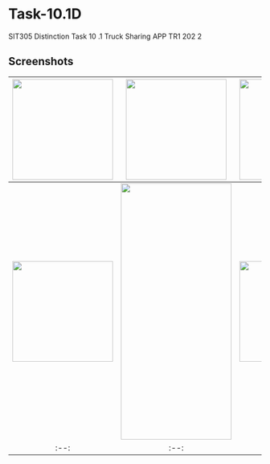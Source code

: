 # Task-10.1D
SIT305 Distinction Task 10 .1 Truck Sharing APP TR1 202 2

## Screenshots
|<img src="https://user-images.githubusercontent.com/101464524/171909401-43b14141-3752-4919-b228-faf4115e24e3.png" width=200/>|<img src="https://user-images.githubusercontent.com/101464524/171909370-cef10408-0b7d-486c-9cda-9f643a217e9f.png" width=200/>|<img src="https://user-images.githubusercontent.com/101464524/171909377-37ea730b-e912-4dc2-b243-1910d4556ad0.png" width=200/>|<img src="https://user-images.githubusercontent.com/101464524/171909381-45397546-f558-46b4-bf68-1a6176a4c2dc.png" width=200/>|
|:--:|:--:|:--:|:--:|
|<img src="https://user-images.githubusercontent.com/101464524/171909385-7b253d9d-16bd-4bec-b466-9fd4c8bdd231.png" width=200/>|<img src="https://user-images.githubusercontent.com/101464524/171909835-00efb6c8-5a7d-4067-ba98-d12fe223a906.jpeg" width=220 height=510/>|<img src="https://user-images.githubusercontent.com/101464524/171909391-f98a6d7c-5505-4b7e-8df6-d079c9236925.png" width=200/>|<img src="https://user-images.githubusercontent.com/101464524/171909397-4d08b5d3-62ea-4868-ab52-8258a2cdcdd1.png" width=200/>|
|:--:|:--:|:--:|:--:|
